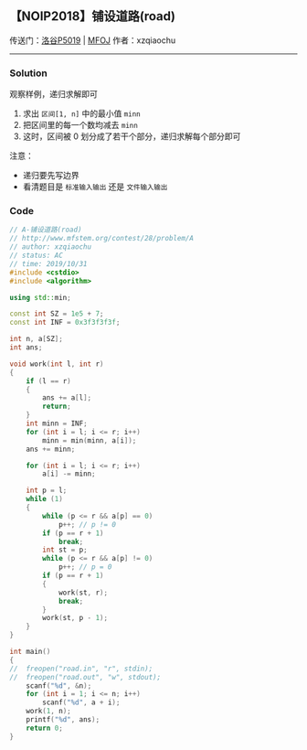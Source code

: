 ## 【NOIP2018】铺设道路(road)

传送门：[洛谷P5019](https://www.luogu.org/problem/P5019) | [MFOJ](http://www.mfstem.org/contest/28/problem/A)
作者：xzqiaochu

---

### Solution

观察样例，递归求解即可

1. 求出 `区间[1, n]` 中的最小值 `minn`
2. 把区间里的每一个数均减去 `minn`
3. 这时，区间被 $0$ 划分成了若干个部分，递归求解每个部分即可

注意：

- 递归要先写边界
- 看清题目是 `标准输入输出` 还是 `文件输入输出`

### Code

```cpp
// A-铺设道路(road)
// http://www.mfstem.org/contest/28/problem/A
// author: xzqiaochu
// status: AC
// time: 2019/10/31
#include <cstdio>
#include <algorithm>

using std::min;

const int SZ = 1e5 + 7;
const int INF = 0x3f3f3f3f;

int n, a[SZ];
int ans;

void work(int l, int r)
{
	if (l == r)
	{
		ans += a[l];
		return;
	}
	int minn = INF;
	for (int i = l; i <= r; i++)
		minn = min(minn, a[i]);
	ans += minn;

	for (int i = l; i <= r; i++)
		a[i] -= minn;

	int p = l;
	while (1)
	{
		while (p <= r && a[p] == 0)
			p++; // p != 0
		if (p == r + 1)
			break;
		int st = p;
		while (p <= r && a[p] != 0)
			p++; // p = 0
		if (p == r + 1)
		{
			work(st, r);
			break;
		}
		work(st, p - 1);
	}
}

int main()
{
//	freopen("road.in", "r", stdin);
//	freopen("road.out", "w", stdout);
	scanf("%d", &n);
	for (int i = 1; i <= n; i++)
		scanf("%d", a + i);
	work(1, n);
	printf("%d", ans);
	return 0;
}
```
